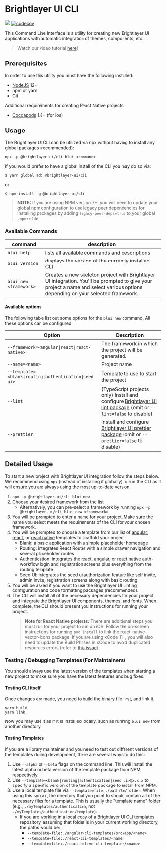 # Brightlayer UI CLI

[![](https://img.shields.io/circleci/project/github/etn-ccis/blui-cli/master.svg?style=flat)](https://circleci.com/gh/etn-ccis/blui-cli/tree/master) [![codecov](https://codecov.io/gh/etn-ccis/blui-cli/branch/master/graph/badge.svg?token=MBG1I61LHD)](https://codecov.io/gh/etn-ccis/blui-cli)

This Command Line Interface is a utility for creating new Brightlayer UI applications with automatic integration of themes, components, etc.

> Watch our video tutorial [here](https://brightlayer-ui.github.io/development/cli)!

## Prerequisites

In order to use this utility you must have the following installed:

-   [NodeJS](https://nodejs.org/en/download/) 12+
-   npm or yarn
-   Git

Additional requirements for creating React Native projects:

-   [Cocoapods](https://cocoapods.org/) 1.8+ (for ios)

## Usage

The Brightlayer UI CLI can be utilized via npx without having to install any global packages (recommended):

```
npx -p @brightlayer-ui/cli blui <command>
```

If you would prefer to have a global install of the CLI you may do so via:

```shell
$ yarn global add @brightlayer-ui/cli
```

or

```shell
$ npm install -g @brightlayer-ui/cli
```

> **NOTE:** If you are using NPM version 7+, you will need to update your global npm configuration to use legacy peer dependencies for installing packages by adding `legacy-peer-deps=true` to your global `.npmrc` file.

### Available Commands

| command                | description                                                                                                                                                                     |
| ---------------------- | ------------------------------------------------------------------------------------------------------------------------------------------------------------------------------- |
| `blui help`            | lists all available commands and descriptions                                                                                                                                   |
| `blui version`         | displays the version of the currently installed CLI                                                                                                                             |
| `blui new <framework>` | Creates a new skeleton project with Brightlayer UI integration. You'll be prompted to give your project a name and select various options depending on your selected framework. |

#### Available options

The following table list out some options for the `blui new` command. All these options can be configured

| Option                                                   | Description                                                                                                                                                                     |
| -------------------------------------------------------- | ------------------------------------------------------------------------------------------------------------------------------------------------------------------------------- |
| <code>--framework=<angular\|react\|react-native></code>  | The framework in which the project will be generated.                                                                                                                           |
| `--name=<name>`                                          | Project name                                                                                                                                                                    |
| <code>--template=<blank\|routing\|authentication\|seed ui></code> | Template to use to start the project                                                                                                                                           |
| `--lint`                                                 | (TypeScript projects only) Install and configure [Brightlayer UI lint package](https://www.npmjs.com/package/@brightlayer-ui/eslint-config) (omit or `--lint=false` to disable) |
| `--prettier`                                             | Install and configure [Brightlayer UI prettier package](https://www.npmjs.com/package/@brightlayer-ui/prettier-config) (omit or `--prettier=false` to disable)                  |

## Detailed Usage

To start a new project with Brightlayer UI integration follow the steps below. We recommend using `npx` (instead of installing it globally) to run the CLI as it will ensure you are always using the most up-to-date version.

1. `npx -p @brightlayer-ui/cli blui new`
2. Choose your desired framework from the list
    - Alternatively, you can pre-select a framework by running `npx -p @brightlayer-ui/cli blui new <framework>`
3. You will be prompted to enter a name for your project. Make sure the name you select meets the requirements of the CLI for your chosen framework.
4. You will be prompted to choose a template from our list of [angular](https://github.com/etn-ccis/blui-angular-cli-templates/tree/master), [react](https://github.com/etn-ccis/blui-react-cli-templates/tree/master), or [react native](https://github.com/etn-ccis/blui-react-native-cli-templates/tree/master) templates to scaffold your project:
    - Blank: a basic application with a simple placeholder homepage
    - Routing: integrates React Router with a simple drawer navigation and several placeholder routes
    - Authentication: integrates the [react](https://www.npmjs.com/package/@brightlayer-ui/react-auth-workflow), [angular](https://www.npmjs.com/package/@brightlayer-ui/angular-auth-workflow), or [react native](https://www.npmjs.com/package/@brightlayer-ui/react-native-auth-workflow) auth-workflow login and registration screens plus everything from the routing template
     - Seed UI: integrates the seed ui authorization feature like self invite, admin invite, registration screens along with basic routing.
5. You will be asked if you want to use the Brightlayer UI Linting configuration and code formatting packages (recommended).
6. The CLI will install all of the necessary dependencies for your project and integrate the Brightlayer UI components, themes, and fonts. When complete, the CLI should present you instructions for running your project.
    > **Note for React Native projects:** There are additional steps you must run for your project to run on iOS. Follow the on-screen instructions for running `pod install` to link the react-native-vector-icons package. If you are using xCode 11+, you will also need to update the Build Phases in xCode to avoid duplicated resources errors (refer to [this issue](https://github.com/oblador/react-native-vector-icons/issues/1074)).

### Testing / Debugging Templates (For Maintainers)

You should always use the latest version of the templates when starting a new project to make sure you have the latest features and bug fixes.

#### Testing CLI itself

Once changes are made, you need to build the binary file first, and link it.

```
yarn build
yarn link
```

Now you may use it as if it is installed locally, such as running `blui new` from another directory.

#### Testing Templates

If you are a library maintainer and you need to test out different versions of the templates during development, there are several ways to do this:

1.  Use `--alpha` or `--beta` flags on the command line. This will install the latest alpha or beta version of the template package from NPM, respectively.
2.  Use `--template=<blank|routing|authentication|seed ui>@x.x.x` to specify a specific version of the template package to install from NPM.
3.  Use a local template file via `--template=file:./path/to/folder`. When using this syntax, the directory that you point to should contain all of the necessary files for a template. This is usually the "template name" folder (e.g., `./myTemplates/authentication`, not `./myTemplates/authentication/template`).
    -   If you are working in a local copy of a Brightlayer UI CLI templates repository, assuming that folder is in your current working directory, the paths would be:
        -   `--template=file:./angular-cli-templates/src/app/<name>`
        -   `--template=file:./react-cli-templates/<name>`
        -   `--template=file:./react-native-cli-templates/<name>`
